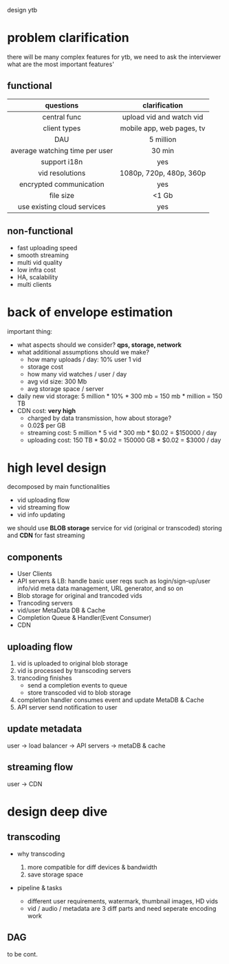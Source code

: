 design ytb

# problem clarification
there will be many complex features for ytb, we need to ask the interviewer what are the most important features'
## functional
| questions | clarification |
| :---: | :---: |
| central func| upload vid and watch vid|
| client types| mobile app, web pages, tv|
| DAU| 5 million|
| average watching time per user| 30 min|
| support i18n| yes|
| vid resolutions| 1080p, 720p, 480p, 360p|
| encrypted communication| yes|
| file size | <1 Gb |
| use existing cloud services | yes | 

## non-functional
- fast uploading speed
- smooth streaming
- multi vid quality
- low infra cost
- HA, scalability
- multi clients

# back of envelope estimation
important thing: 
- what aspects should we consider? __qps, storage, network__ 
- what additional assumptions should we make?
  - how many uploads / day: 10% user 1 vid
  - storage cost
  - how many vid watches / user / day
  - avg vid size: 300 Mb
  - avg storage space / server
- daily new vid storage: 5 million * 10% * 300 mb = 150 mb * million = 150 TB
- CDN cost: __very high__
  - charged by data transmission, how about storage?
  - 0.02$ per GB
  - streaming cost: 5 million * 5 vid * 300 mb * $0.02 = $150000 / day
  - uploading cost: 150 TB * $0.02 = 150000 GB * $0.02 = $3000 / day

# high level design
decomposed by main functionalities
- vid uploading flow
- vid streaming flow
- vid info updating

we should use __BLOB storage__ service for vid (original or transcoded) storing and __CDN__ for fast streaming  

## components
- User Clients
- API servers & LB: handle basic user reqs such as login/sign-up/user info/vid meta data management, URL generator, and so on
- Blob storage for original and trancoded vids
- Trancoding servers
- vid/user MetaData DB & Cache
- Completion Queue & Handler(Event Consumer)
- CDN

## uploading flow
1. vid is uploaded to original blob storage
2. vid is processed by transcoding servers
3. trancoding finishes
   - send a completion events to queue
   - store transcoded vid to blob storage
4. completion handler consumes event and update MetaDB & Cache
5. API server send notification to user

## update metadata
user -> load balancer -> API servers -> metaDB & cache

## streaming flow
user -> CDN

# design deep dive
## transcoding
- why transcoding
  1. more compatible for diff devices & bandwidth 
  2. save storage space
   
- pipeline & tasks  
  - different user requirements, watermark, thumbnail images, HD vids
  - vid / audio / metadata are 3 diff parts and need seperate encoding work

## DAG
to be cont.

